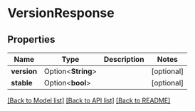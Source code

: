 # VersionResponse

## Properties

Name | Type | Description | Notes
------------ | ------------- | ------------- | -------------
**version** | Option<**String**> |  | [optional]
**stable** | Option<**bool**> |  | [optional]

[[Back to Model list]](../README.md#documentation-for-models) [[Back to API list]](../README.md#documentation-for-api-endpoints) [[Back to README]](../README.md)


